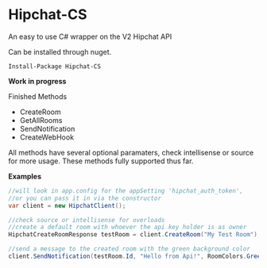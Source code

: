 Hipchat-CS
==========

An easy to use C# wrapper on the V2 Hipchat API

Can be installed through nuget.

```
Install-Package Hipchat-CS
```

**Work in progress**

Finished Methods

- CreateRoom
- GetAllRooms
- SendNotification
- CreateWebHook


All methods have several optional paramaters, check intellisense or source for more usage.  These methods fully supported
thus far.


**Examples**

```cs
//will look in app.config for the appSetting 'hipchat_auth_token', 
//or you can pass it in via the constructor
var client = new HipchatClient();

//check source or intellisense for overloads
//create a default room with whoever the api key holder is as owner
HipchatCreateRoomResponse testRoom = client.CreateRoom("My Test Room");

//send a message to the created room with the green background color
client.SendNotification(testRoom.Id, "Hello from Api!", RoomColors.Green);
```
